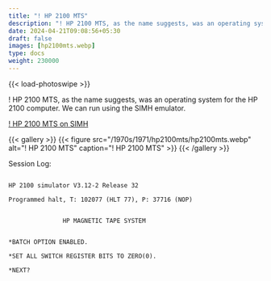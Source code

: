```yaml
---
title: "! HP 2100 MTS"
description: "! HP 2100 MTS, as the name suggests, was an operating system for the HP 2100 computer."
date: 2024-04-21T09:08:56+05:30
draft: false
images: [hp2100mts.webp]
type: docs
weight: 230000
---
```


{{< load-photoswipe >}}

! HP 2100 MTS, as the name suggests, was an operating system for the HP 2100 computer. We can run using the SIMH emulator.

<section class="section section-sm">
  <div class="container">
    <div class="row justify-content-center text-center">
      <div class="col-lg-5">
        <p><a class="btn btn-primary btn-md px-4 mb-1" href="https://virtualhub.eu.org/1970s/1971/hp2100mts/simh/" role="button">! HP 2100 MTS on SIMH</a></p>
      </div>
    </div>
  </div>
</section>

{{< gallery >}}
  {{< figure src="/1970s/1971/hp2100mts/hp2100mts.webp" alt="! HP 2100 MTS" caption="! HP 2100 MTS" >}}
{{< /gallery >}}

Session Log:

```console

HP 2100 simulator V3.12-2 Release 32

Programmed halt, T: 102077 (HLT 77), P: 37716 (NOP)


               HP MAGNETIC TAPE SYSTEM


*BATCH OPTION ENABLED.

*SET ALL SWITCH REGISTER BITS TO ZERO(0).

*NEXT?

```
